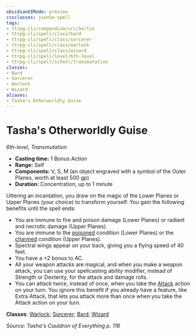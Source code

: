 ```yaml
---
obsidianUIMode: preview
cssclasses: json5e-spell
tags:
- ttrpg-cli/compendium/src/5e/tce
- ttrpg-cli/spell/class/bard
- ttrpg-cli/spell/class/sorcerer
- ttrpg-cli/spell/class/warlock
- ttrpg-cli/spell/class/wizard
- ttrpg-cli/spell/level/6th-level
- ttrpg-cli/spell/school/transmutation
classes:
- Bard
- Sorcerer
- Warlock
- Wizard
aliases:
- Tasha's Otherworldly Guise
---
```

# Tasha's Otherworldly Guise
*6th-level, Transmutation*  


- **Casting time:** 1 Bonus Action
- **Range:** Self
- **Components:** V, S, M (an object engraved with a symbol of the Outer Planes, worth at least 500 gp)
- **Duration:** Concentration, up to 1 minute

Uttering an incantation, you draw on the magic of the Lower Planes or Upper Planes (your choice) to transform yourself. You gain the following benefits until the spell ends:

- You are immune to fire and poison damage (Lower Planes) or radiant and necrotic damage (Upper Planes).  
- You are immune to the [poisoned](/3-Mechanics/CLI/conditions.md#Poisoned) condition (Lower Planes) or the [charmed](/3-Mechanics/CLI/conditions.md#Charmed) condition (Upper Planes).  
- Spectral wings appear on your back, giving you a flying speed of 40 feet.  
- You have a +2 bonus to AC.  
- All your weapon attacks are magical, and when you make a weapon attack, you can use your spellcasting ability modifier, instead of Strength or Dexterity, for the attack and damage rolls.  
- You can attack twice, instead of once, when you take the [Attack](/3-Mechanics/CLI/actions.md#Attack) action on your turn. You ignore this benefit if you already have a feature, like Extra Attack, that lets you attack more than once when you take the Attack action on your turn.  

**Classes**: [Warlock](/3-Mechanics/CLI/lists/list-spells-classes-warlock.md); [Sorcerer](/3-Mechanics/CLI/lists/list-spells-classes-sorcerer.md); [Bard](/3-Mechanics/CLI/lists/list-spells-classes-bard.md); [Wizard](/3-Mechanics/CLI/lists/list-spells-classes-wizard.md)

*Source: Tasha's Cauldron of Everything p. 116*